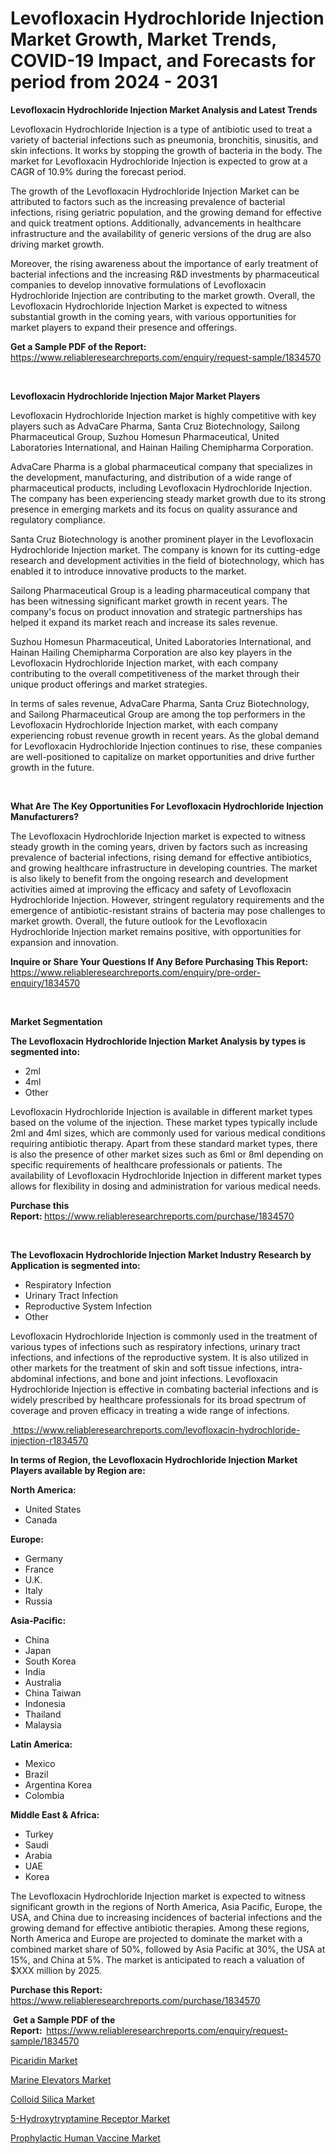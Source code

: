 <p><h1>Levofloxacin Hydrochloride Injection Market Growth, Market Trends, COVID-19 Impact, and Forecasts for period from 2024 - 2031</h1></p><p><strong>Levofloxacin Hydrochloride Injection Market Analysis and Latest Trends</strong></p>
<p><p>Levofloxacin Hydrochloride Injection is a type of antibiotic used to treat a variety of bacterial infections such as pneumonia, bronchitis, sinusitis, and skin infections. It works by stopping the growth of bacteria in the body. The market for Levofloxacin Hydrochloride Injection is expected to grow at a CAGR of 10.9% during the forecast period.</p><p>The growth of the Levofloxacin Hydrochloride Injection Market can be attributed to factors such as the increasing prevalence of bacterial infections, rising geriatric population, and the growing demand for effective and quick treatment options. Additionally, advancements in healthcare infrastructure and the availability of generic versions of the drug are also driving market growth.</p><p>Moreover, the rising awareness about the importance of early treatment of bacterial infections and the increasing R&D investments by pharmaceutical companies to develop innovative formulations of Levofloxacin Hydrochloride Injection are contributing to the market growth. Overall, the Levofloxacin Hydrochloride Injection Market is expected to witness substantial growth in the coming years, with various opportunities for market players to expand their presence and offerings.</p></p>
<p><strong>Get a Sample PDF of the Report:&nbsp;</strong> <a href="https://www.reliableresearchreports.com/enquiry/request-sample/1834570">https://www.reliableresearchreports.com/enquiry/request-sample/1834570</a></p>
<p>&nbsp;</p>
<p><strong>Levofloxacin Hydrochloride Injection Major Market Players</strong></p>
<p><p>Levofloxacin Hydrochloride Injection market is highly competitive with key players such as AdvaCare Pharma, Santa Cruz Biotechnology, Sailong Pharmaceutical Group, Suzhou Homesun Pharmaceutical, United Laboratories International, and Hainan Hailing Chemipharma Corporation.</p><p>AdvaCare Pharma is a global pharmaceutical company that specializes in the development, manufacturing, and distribution of a wide range of pharmaceutical products, including Levofloxacin Hydrochloride Injection. The company has been experiencing steady market growth due to its strong presence in emerging markets and its focus on quality assurance and regulatory compliance.</p><p>Santa Cruz Biotechnology is another prominent player in the Levofloxacin Hydrochloride Injection market. The company is known for its cutting-edge research and development activities in the field of biotechnology, which has enabled it to introduce innovative products to the market.</p><p>Sailong Pharmaceutical Group is a leading pharmaceutical company that has been witnessing significant market growth in recent years. The company's focus on product innovation and strategic partnerships has helped it expand its market reach and increase its sales revenue.</p><p>Suzhou Homesun Pharmaceutical, United Laboratories International, and Hainan Hailing Chemipharma Corporation are also key players in the Levofloxacin Hydrochloride Injection market, with each company contributing to the overall competitiveness of the market through their unique product offerings and market strategies.</p><p>In terms of sales revenue, AdvaCare Pharma, Santa Cruz Biotechnology, and Sailong Pharmaceutical Group are among the top performers in the Levofloxacin Hydrochloride Injection market, with each company experiencing robust revenue growth in recent years. As the global demand for Levofloxacin Hydrochloride Injection continues to rise, these companies are well-positioned to capitalize on market opportunities and drive further growth in the future.</p></p>
<p>&nbsp;</p>
<p><strong>What Are The Key Opportunities For Levofloxacin Hydrochloride Injection Manufacturers?</strong></p>
<p><p>The Levofloxacin Hydrochloride Injection market is expected to witness steady growth in the coming years, driven by factors such as increasing prevalence of bacterial infections, rising demand for effective antibiotics, and growing healthcare infrastructure in developing countries. The market is also likely to benefit from the ongoing research and development activities aimed at improving the efficacy and safety of Levofloxacin Hydrochloride Injection. However, stringent regulatory requirements and the emergence of antibiotic-resistant strains of bacteria may pose challenges to market growth. Overall, the future outlook for the Levofloxacin Hydrochloride Injection market remains positive, with opportunities for expansion and innovation.</p></p>
<p><strong>Inquire or Share Your Questions If Any Before Purchasing This Report:</strong> <a href="https://www.reliableresearchreports.com/enquiry/pre-order-enquiry/1834570">https://www.reliableresearchreports.com/enquiry/pre-order-enquiry/1834570</a></p>
<p>&nbsp;</p>
<p><strong>Market Segmentation</strong></p>
<p><strong>The Levofloxacin Hydrochloride Injection Market Analysis by types is segmented into:</strong></p>
<p><ul><li>2ml</li><li>4ml</li><li>Other</li></ul></p>
<p><p>Levofloxacin Hydrochloride Injection is available in different market types based on the volume of the injection. These market types typically include 2ml and 4ml sizes, which are commonly used for various medical conditions requiring antibiotic therapy. Apart from these standard market types, there is also the presence of other market sizes such as 6ml or 8ml depending on specific requirements of healthcare professionals or patients. The availability of Levofloxacin Hydrochloride Injection in different market types allows for flexibility in dosing and administration for various medical needs.</p></p>
<p><strong>Purchase this Report:&nbsp;</strong><a href="https://www.reliableresearchreports.com/purchase/1834570">https://www.reliableresearchreports.com/purchase/1834570</a></p>
<p>&nbsp;</p>
<p><strong>The Levofloxacin Hydrochloride Injection Market Industry Research by Application is segmented into:</strong></p>
<p><ul><li>Respiratory Infection</li><li>Urinary Tract Infection</li><li>Reproductive System Infection</li><li>Other</li></ul></p>
<p><p>Levofloxacin Hydrochloride Injection is commonly used in the treatment of various types of infections such as respiratory infections, urinary tract infections, and infections of the reproductive system. It is also utilized in other markets for the treatment of skin and soft tissue infections, intra-abdominal infections, and bone and joint infections. Levofloxacin Hydrochloride Injection is effective in combating bacterial infections and is widely prescribed by healthcare professionals for its broad spectrum of coverage and proven efficacy in treating a wide range of infections.</p></p>
<p><a href="https://www.reliableresearchreports.com/levofloxacin-hydrochloride-injection-r1834570">&nbsp;https://www.reliableresearchreports.com/levofloxacin-hydrochloride-injection-r1834570</a></p>
<p><strong>In terms of Region, the Levofloxacin Hydrochloride Injection Market Players available by Region are:</strong></p>
<p>
    <p> <strong> North America: </strong>
        <ul>
            <li>United States</li>
            <li>Canada</li>
        </ul>
        </p> 
    <p> <strong> Europe: </strong>
        <ul>
            <li>Germany</li>
            <li>France</li>
            <li>U.K.</li>
            <li>Italy</li>
            <li>Russia</li>
        </ul>
        </p> 
    <p> <strong> Asia-Pacific: </strong>
        <ul>
            <li>China</li>
            <li>Japan</li>
            <li>South Korea</li>
            <li>India</li>
            <li>Australia</li>
            <li>China Taiwan</li>
            <li>Indonesia</li>
            <li>Thailand</li>
            <li>Malaysia</li>
        </ul>
        </p> 
    <p> <strong> Latin America: </strong>
        <ul>
            <li>Mexico</li>
            <li>Brazil</li>
            <li>Argentina Korea</li>
            <li>Colombia</li>
        </ul>
        </p> 
    <p> <strong> Middle East & Africa: </strong>
        <ul>
            <li>Turkey</li>
            <li>Saudi</li>
            <li>Arabia</li>
            <li>UAE</li>
            <li>Korea</li>
        </ul>
    </p>
    </p>
<p><p>The Levofloxacin Hydrochloride Injection market is expected to witness significant growth in the regions of North America, Asia Pacific, Europe, the USA, and China due to increasing incidences of bacterial infections and the growing demand for effective antibiotic therapies. Among these regions, North America and Europe are projected to dominate the market with a combined market share of 50%, followed by Asia Pacific at 30%, the USA at 15%, and China at 5%. The market is anticipated to reach a valuation of $XXX million by 2025.</p></p>
<p><strong>Purchase this Report: </strong><a href="https://www.reliableresearchreports.com/purchase/1834570">https://www.reliableresearchreports.com/purchase/1834570</a></p>
<p>&nbsp;<strong>Get a Sample PDF of the Report:&nbsp;&nbsp;</strong><a href="https://www.reliableresearchreports.com/enquiry/request-sample/1834570">https://www.reliableresearchreports.com/enquiry/request-sample/1834570</a></p>
<p><strong></strong></p>
<p><p><a href="https://www.linkedin.com/pulse/picaridin-market-size-share-analysis-growth-trends-forecast-fwm5f?trackingId=0OXLCsOOQAu%2BF2rtEjLsWA%3D%3D">Picaridin Market</a></p><p><a href="https://medium.com/@patriciahanson2013/global-marine-elevators-market-exploring-market-share-market-trends-and-future-growth-9c27137166e4">Marine Elevators Market</a></p><p><a href="https://www.linkedin.com/pulse/colloid-silica-market-global-regional-analysis-focus-end-user-cjphf?trackingId=2dJaesMWRKyZpj1IGdHIBA%3D%3D">Colloid Silica Market</a></p><p><a href="https://github.com/drzsklfn31/Market-Research-Report-List-1/blob/main/5-hydroxytryptamine-receptor-market.md">5-Hydroxytryptamine Receptor Market</a></p><p><a href="https://github.com/lairestrong/Market-Research-Report-List-1/blob/main/prophylactic-human-vaccine-market.md">Prophylactic Human Vaccine Market</a></p></p>